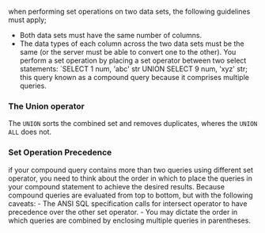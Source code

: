 when performing set operations on two data sets, the following guidelines must apply;
- Both data sets must have the same number of columns.
- The data types of each column across the two data sets must be the same (or the server must be able to convert one to the other).
You perform a set operation by placing a set operator between two select statements:
	`SELECT 1 num, 'abc' str UNION SELECT 9 num, 'xyz' str;
	this query known as a compound query because it comprises multiple queries.

### The Union operator
The `UNION` sorts the combined set and removes duplicates, wheres the `UNION ALL` does not.

### Set Operation Precedence
if your compound query contains more than two queries using different set operator, you need to think about the order in which to place the queries in your compound statement to achieve the desired results.
Because compound queries are evaluated from top to bottom, but with the following caveats:
	- The ANSI SQL specification calls for intersect operator to have precedence over the other set operator.
	- You may dictate the order in which queries are combined by enclosing multiple queries in parentheses.